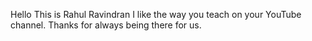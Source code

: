 Hello 
This is Rahul Ravindran I like the way you teach on your YouTube channel. Thanks for always being
there for us.
